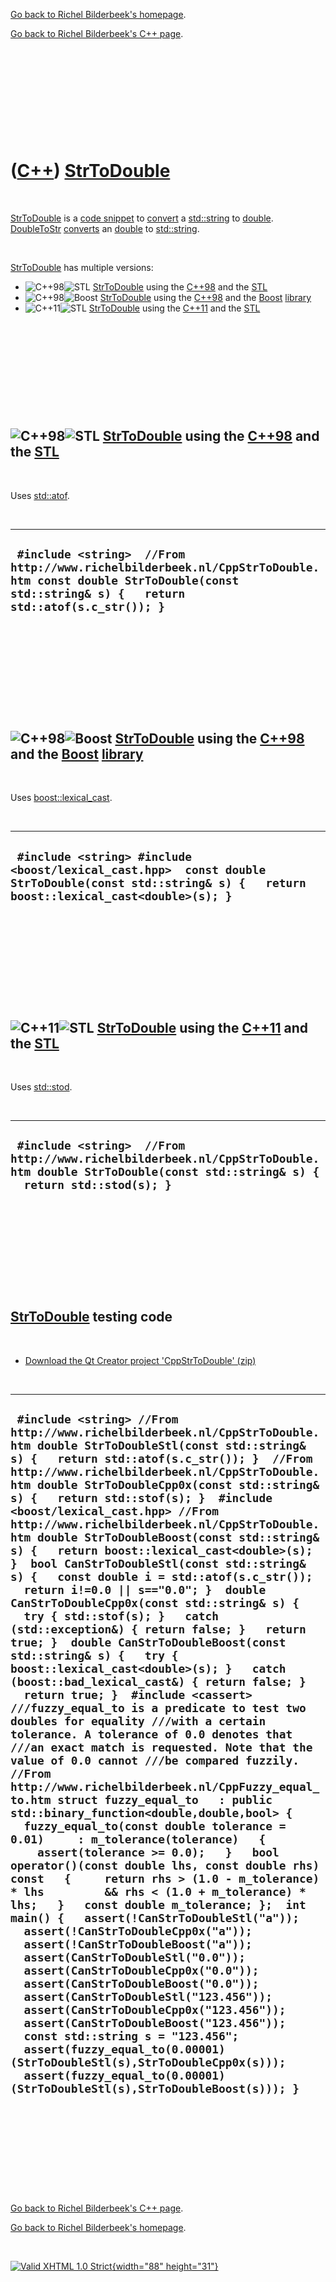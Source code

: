 [Go back to Richel Bilderbeek's homepage](index.htm).

[Go back to Richel Bilderbeek's C++ page](Cpp.htm).

 

 

 

 

 

([C++](Cpp.htm)) [StrToDouble](CppStrToDouble.htm)
==================================================

 

[StrToDouble](CppStrToDouble.htm) is a [code
snippet](CppCodeSnippets.htm) to [convert](CppConvert.htm) a
[std::string](CppString.htm) to [double](CppDouble.htm).
[DoubleToStr](CppDoubleToStr.htm) [converts](CppConvert.htm) an
[double](CppDouble.htm) to [std::string](CppString.htm).

 

[StrToDouble](CppStrToDouble.htm) has multiple versions:

-   ![C++98](PicCpp98.png)![STL](PicStl.png)
    [StrToDouble](CppStrToDouble.htm) using the [C++98](Cpp98.htm) and
    the [STL](CppStl.htm)
-   ![C++98](PicCpp98.png)![Boost](PicBoost.png)
    [StrToDouble](CppStrToDouble.htm) using the [C++98](Cpp98.htm) and
    the [Boost](CppBoost.htm) [library](CppLibrary.htm)
-   ![C++11](PicCpp11.png)![STL](PicStl.png)
    [StrToDouble](CppStrToDouble.htm) using the [C++11](Cpp11.htm) and
    the [STL](CppStl.htm)

 

 

 

 

 

![C++98](PicCpp98.png)![STL](PicStl.png) [StrToDouble](CppStrToDouble.htm) using the [C++98](Cpp98.htm) and the [STL](CppStl.htm)
---------------------------------------------------------------------------------------------------------------------------------

 

Uses [std::atof](CppAtof.htm).

 

  ------------------------------------------------------------------------------------------------------------------------------------------------------------------
  ` #include <string>  //From http://www.richelbilderbeek.nl/CppStrToDouble.htm const double StrToDouble(const std::string& s) {   return std::atof(s.c_str()); }`
  ------------------------------------------------------------------------------------------------------------------------------------------------------------------

 

 

 

 

 

![C++98](PicCpp98.png)![Boost](PicBoost.png) [StrToDouble](CppStrToDouble.htm) using the [C++98](Cpp98.htm) and the [Boost](CppBoost.htm) [library](CppLibrary.htm)
-------------------------------------------------------------------------------------------------------------------------------------------------------------------

 

Uses [boost::lexical\_cast](CppLexical_cast.htm).

 

  -----------------------------------------------------------------------------------------------------------------------------------------------------
  ` #include <string> #include <boost/lexical_cast.hpp>  const double StrToDouble(const std::string& s) {   return boost::lexical_cast<double>(s); }`
  -----------------------------------------------------------------------------------------------------------------------------------------------------

 

 

 

 

 

![C++11](PicCpp11.png)![STL](PicStl.png) [StrToDouble](CppStrToDouble.htm) using the [C++11](Cpp11.htm) and the [STL](CppStl.htm)
---------------------------------------------------------------------------------------------------------------------------------

 

Uses [std::stod](CppStod.htm).

 

  ----------------------------------------------------------------------------------------------------------------------------------------------------
  ` #include <string>  //From http://www.richelbilderbeek.nl/CppStrToDouble.htm double StrToDouble(const std::string& s) {   return std::stod(s); }`
  ----------------------------------------------------------------------------------------------------------------------------------------------------

 

 

 

 

 

[StrToDouble](CppStrToDouble.htm) testing code
----------------------------------------------

 

-   [Download the Qt Creator project
    'CppStrToDouble' (zip)](CppStrToDouble.zip)

 

  -----------------------------------------------------------------------------------------------------------------------------------------------------------------------------------------------------------------------------------------------------------------------------------------------------------------------------------------------------------------------------------------------------------------------------------------------------------------------------------------------------------------------------------------------------------------------------------------------------------------------------------------------------------------------------------------------------------------------------------------------------------------------------------------------------------------------------------------------------------------------------------------------------------------------------------------------------------------------------------------------------------------------------------------------------------------------------------------------------------------------------------------------------------------------------------------------------------------------------------------------------------------------------------------------------------------------------------------------------------------------------------------------------------------------------------------------------------------------------------------------------------------------------------------------------------------------------------------------------------------------------------------------------------------------------------------------------------------------------------------------------------------------------------------------------------------------------------------------------------------------------------------------------------------------------------------------------------------------------------------------------------------------------------------------------------------------------------------------------------------------------------------------------------------------------------------------
  ` #include <string> //From http://www.richelbilderbeek.nl/CppStrToDouble.htm double StrToDoubleStl(const std::string& s) {   return std::atof(s.c_str()); }  //From http://www.richelbilderbeek.nl/CppStrToDouble.htm double StrToDoubleCpp0x(const std::string& s) {   return std::stof(s); }  #include <boost/lexical_cast.hpp> //From http://www.richelbilderbeek.nl/CppStrToDouble.htm double StrToDoubleBoost(const std::string& s) {   return boost::lexical_cast<double>(s); }  bool CanStrToDoubleStl(const std::string& s) {   const double i = std::atof(s.c_str());   return i!=0.0 || s=="0.0"; }  double CanStrToDoubleCpp0x(const std::string& s) {   try { std::stof(s); }   catch (std::exception&) { return false; }   return true; }  double CanStrToDoubleBoost(const std::string& s) {   try { boost::lexical_cast<double>(s); }   catch (boost::bad_lexical_cast&) { return false; }   return true; }  #include <cassert> ///fuzzy_equal_to is a predicate to test two doubles for equality ///with a certain tolerance. A tolerance of 0.0 denotes that ///an exact match is requested. Note that the value of 0.0 cannot ///be compared fuzzily. //From http://www.richelbilderbeek.nl/CppFuzzy_equal_to.htm struct fuzzy_equal_to   : public std::binary_function<double,double,bool> {   fuzzy_equal_to(const double tolerance = 0.01)     : m_tolerance(tolerance)   {     assert(tolerance >= 0.0);   }   bool operator()(const double lhs, const double rhs) const   {     return rhs > (1.0 - m_tolerance) * lhs         && rhs < (1.0 + m_tolerance) * lhs;   }   const double m_tolerance; };  int main() {   assert(!CanStrToDoubleStl("a"));   assert(!CanStrToDoubleCpp0x("a"));   assert(!CanStrToDoubleBoost("a"));   assert(CanStrToDoubleStl("0.0"));   assert(CanStrToDoubleCpp0x("0.0"));   assert(CanStrToDoubleBoost("0.0"));   assert(CanStrToDoubleStl("123.456"));   assert(CanStrToDoubleCpp0x("123.456"));   assert(CanStrToDoubleBoost("123.456"));   const std::string s = "123.456";   assert(fuzzy_equal_to(0.00001)(StrToDoubleStl(s),StrToDoubleCpp0x(s)));   assert(fuzzy_equal_to(0.00001)(StrToDoubleStl(s),StrToDoubleBoost(s))); }`
  -----------------------------------------------------------------------------------------------------------------------------------------------------------------------------------------------------------------------------------------------------------------------------------------------------------------------------------------------------------------------------------------------------------------------------------------------------------------------------------------------------------------------------------------------------------------------------------------------------------------------------------------------------------------------------------------------------------------------------------------------------------------------------------------------------------------------------------------------------------------------------------------------------------------------------------------------------------------------------------------------------------------------------------------------------------------------------------------------------------------------------------------------------------------------------------------------------------------------------------------------------------------------------------------------------------------------------------------------------------------------------------------------------------------------------------------------------------------------------------------------------------------------------------------------------------------------------------------------------------------------------------------------------------------------------------------------------------------------------------------------------------------------------------------------------------------------------------------------------------------------------------------------------------------------------------------------------------------------------------------------------------------------------------------------------------------------------------------------------------------------------------------------------------------------------------------------

 

 

 

 

 

[Go back to Richel Bilderbeek's C++ page](Cpp.htm).

[Go back to Richel Bilderbeek's homepage](index.htm).

 

[![Valid XHTML 1.0 Strict](valid-xhtml10.png){width="88"
height="31"}](http://validator.w3.org/check?uri=referer)
